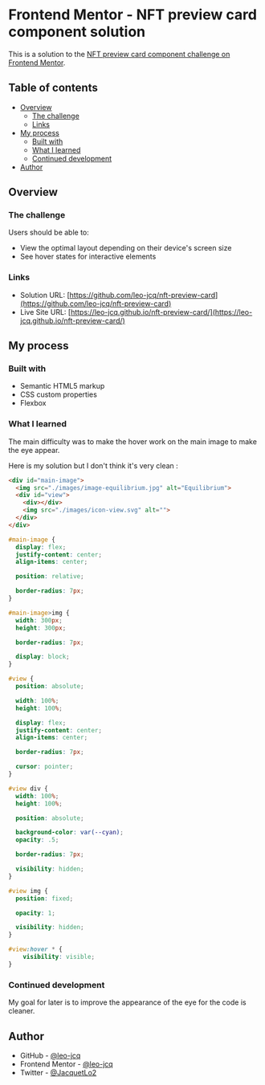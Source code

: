 # Frontend Mentor - NFT preview card component solution

This is a solution to the [NFT preview card component challenge on Frontend Mentor](https://www.frontendmentor.io/challenges/nft-preview-card-component-SbdUL_w0U).

## Table of contents

- [Overview](#overview)
  - [The challenge](#the-challenge)
  - [Links](#links)
- [My process](#my-process)
  - [Built with](#built-with)
  - [What I learned](#what-i-learned)
  - [Continued development](#continued-development)
- [Author](#author)

## Overview

### The challenge

Users should be able to:

- View the optimal layout depending on their device's screen size
- See hover states for interactive elements

### Links

- Solution URL: [https://github.com/leo-jcq/nft-preview-card](https://github.com/leo-jcq/nft-preview-card)
- Live Site URL: [https://leo-jcq.github.io/nft-preview-card/](https://leo-jcq.github.io/nft-preview-card/)

## My process

### Built with

- Semantic HTML5 markup
- CSS custom properties
- Flexbox

### What I learned

The main difficulty was to make the hover work on the main image to make the eye appear.

Here is my solution but I don't think it's very clean :
```html
<div id="main-image">
  <img src="./images/image-equilibrium.jpg" alt="Equilibrium">
  <div id="view">
    <div></div>
    <img src="./images/icon-view.svg" alt="">
  </div>
</div>
```
```css
#main-image {
  display: flex;
  justify-content: center;
  align-items: center;

  position: relative;

  border-radius: 7px;
}

#main-image>img {
  width: 300px;
  height: 300px;

  border-radius: 7px;

  display: block;
}

#view {
  position: absolute;

  width: 100%;
  height: 100%;

  display: flex;
  justify-content: center;
  align-items: center;

  border-radius: 7px;

  cursor: pointer;
}

#view div {
  width: 100%;
  height: 100%;

  position: absolute;

  background-color: var(--cyan);
  opacity: .5;

  border-radius: 7px;

  visibility: hidden;
}

#view img {
  position: fixed;

  opacity: 1;

  visibility: hidden;
}

#view:hover * {
    visibility: visible;
}
```

### Continued development

My goal for later is to improve the appearance of the eye for the code is cleaner.

## Author

- GitHub - [@leo-jcq](https://github.com/leo-jcq)
- Frontend Mentor - [@leo-jcq](https://www.frontendmentor.io/profile/leo-jcq)
- Twitter - [@JacquetLo2](https://twitter.com/JacquetLo2)
